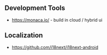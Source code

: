 

## Development Tools
* https://monaca.io/ - build in cloud / hybrid ui

## Localization
* https://github.com/i18next/i18next-android